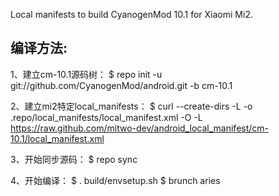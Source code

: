 Local manifests to build CyanogenMod 10.1 for Xiaomi Mi2.

编译方法:
-------------

1、建立cm-10.1源码树：
$ repo init -u git://github.com/CyanogenMod/android.git -b cm-10.1

2、建立mi2特定local_manifests：
$ curl --create-dirs -L -o .repo/local_manifests/local_manifest.xml -O -L https://raw.github.com/mitwo-dev/android_local_manifest/cm-10.1/local_manifest.xml

3、开始同步源码：
$ repo sync

4、开始编译：
$ . build/envsetup.sh
$ brunch aries
